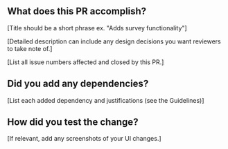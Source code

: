 <!--
NOTE: Please ensure you:
* provide a detailed pull request description and a succinct title (consider template below for guidance),
* follow the [Contributor Guidelines](https://github.com/WorldHealthOrganization/app/blob/master/CONTRIBUTING.md),
* use a draft PR if you don't want the committers to review your code,
* and make sure that all contributions are properly licensed pursuant to the LICENSE file in the root of the repository.

-->
## What does this PR accomplish?
[Title should be a short phrase ex. "Adds survey functionality"]

[Detailed description can include any design decisions you want reviewers to take note of.]

[List all issue numbers affected and closed by this PR.]

## Did you add any dependencies?
[List each added dependency and justifications (see the Guidelines)]

## How did you test the change?
[If relevant, add any screenshots of your UI changes.]
